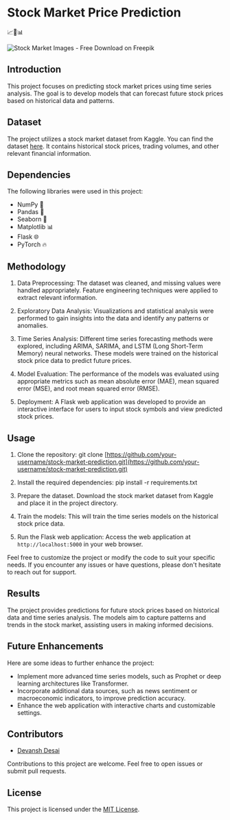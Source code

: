 # Stock Market Price Prediction 

📈🔮📊

![Stock Market Images - Free Download on Freepik](https://img.freepik.com/free-vector/gradient-stock-market-concept_23-2149166910.jpg)

## Introduction
This project focuses on predicting stock market prices using time series analysis. The goal is to develop models that can forecast future stock prices based on historical data and patterns.

## Dataset
The project utilizes a stock market dataset from Kaggle. You can find the dataset [here](https://www.kaggle.com/datasets/borismarjanovic/price-volume-data-for-all-us-stocks-etfs). It contains historical stock prices, trading volumes, and other relevant financial information.

## Dependencies
The following libraries were used in this project:
- NumPy 🧮
- Pandas 🐼
- Seaborn 🌊
- Matplotlib 📊
- Flask 🌐
- PyTorch 🔥

## Methodology
1. Data Preprocessing: The dataset was cleaned, and missing values were handled appropriately. Feature engineering techniques were applied to extract relevant information.

2. Exploratory Data Analysis: Visualizations and statistical analysis were performed to gain insights into the data and identify any patterns or anomalies.

3. Time Series Analysis: Different time series forecasting methods were explored, including ARIMA, SARIMA, and LSTM (Long Short-Term Memory) neural networks. These models were trained on the historical stock price data to predict future prices.

4. Model Evaluation: The performance of the models was evaluated using appropriate metrics such as mean absolute error (MAE), mean squared error (MSE), and root mean squared error (RMSE).

5. Deployment: A Flask web application was developed to provide an interactive interface for users to input stock symbols and view predicted stock prices.

## Usage
1. Clone the repository:
git clone [https://github.com/your-username/stock-market-prediction.git](https://github.com/your-username/stock-market-prediction.git)


2. Install the required dependencies:
	pip install -r requirements.txt

3. Prepare the dataset. Download the stock market dataset from Kaggle and place it in the project directory.

4. Train the models:
This will train the time series models on the historical stock price data.

5. Run the Flask web application:
Access the web application at `http://localhost:5000` in your web browser.

Feel free to customize the project or modify the code to suit your specific needs. If you encounter any issues or have questions, please don't hesitate to reach out for support.

## Results
The project provides predictions for future stock prices based on historical data and time series analysis. The models aim to capture patterns and trends in the stock market, assisting users in making informed decisions.

## Future Enhancements
Here are some ideas to further enhance the project:

- Implement more advanced time series models, such as Prophet or deep learning architectures like Transformer.
- Incorporate additional data sources, such as news sentiment or macroeconomic indicators, to improve prediction accuracy.
- Enhance the web application with interactive charts and customizable settings.

## Contributors
- [Devansh Desai](https://github.com/Devansh-45)

Contributions to this project are welcome. Feel free to open issues or submit pull requests.

## License
This project is licensed under the [MIT License](LICENSE).
